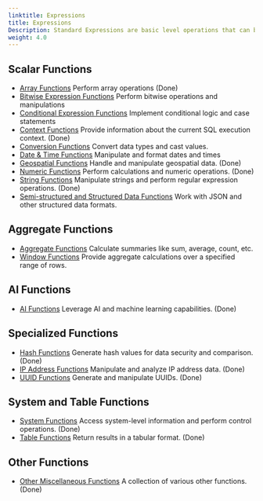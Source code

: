 ```yaml
---
linktitle: Expressions
title: Expressions
Description: Standard Expressions are basic level operations that can be added across the platform such as finding the max value in a column, extracting the year from a date field, or removing the leading zeroes in a text field.
weight: 4.0
---
```


## Scalar Functions

- [Array Functions](./00-array-functions) Perform array operations (Done)
- [Bitwise Expression Functions](./01-bitmap-functions) Perform bitwise operations and manipulations
- [Conditional Expression Functions](./03-conditional-functions) Implement conditional logic and case statements
- [Context Functions](./15-context-functions) Provide information about the current SQL execution context. (Done)
- [Conversion Functions](./02-conversion-functions) Convert data types and cast values.
- [Date & Time Functions](./05-datetime-functions) Manipulate and format dates and times
- [Geospatial Functions](./09-geo-functions) Handle and manipulate geospatial data. (Done)
- [Numeric Functions](./04-numeric-functions) Perform calculations and numeric operations. (Done)
- [String Functions](./06-string-functions) Manipulate strings and perform regular expression operations. (Done)
- [Semi-structured and Structured Data Functions](./10-semi-structured-functions) Work with JSON and other structured data formats.

## Aggregate Functions

- [Aggregate Functions](./07-aggregate-functions) Calculate summaries like sum, average, count, etc.
- [Window Functions](./08-window-functions) Provide aggregate calculations over a specified range of rows.

## AI Functions

- [AI Functions](./11-ai-functions) Leverage AI and machine learning capabilities. (Done)

## Specialized Functions

- [Hash Functions](./12-hash-functions) Generate hash values for data security and comparison. (Done)
- [IP Address Functions](./14-ip-address-functions) Manipulate and analyze IP address data. (Done)
- [UUID Functions](./13-uuid-functions) Generate and manipulate UUIDs. (Done)

## System and Table Functions

- [System Functions](./16-system-functions) Access system-level information and perform control operations. (Done)
- [Table Functions](./17-table-functions) Return results in a tabular format. (Done)

## Other Functions

- [Other Miscellaneous Functions](./19-other-functions) A collection of various other functions. (Done)
